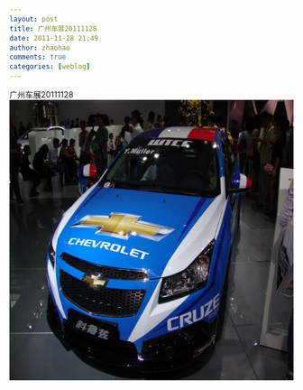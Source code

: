 ```yaml
---
layout: post
title: 广州车展20111128
date: 2011-11-28 21:49
author: zhaohao
comments: true
categories: [weblog]
---
```

广州车展20111128
<a href="/Media/tumblr_lvmugtceyt1qktd12o1_1280.jpg"><img src="/Media/tumblr_lvmugtceyt1qktd12o1_1280.jpg" alt="tumblr_lvmugtceyt1qktd12o1_1280" width="662" height="497" class="alignnone size-full wp-image-10391" /></a>
